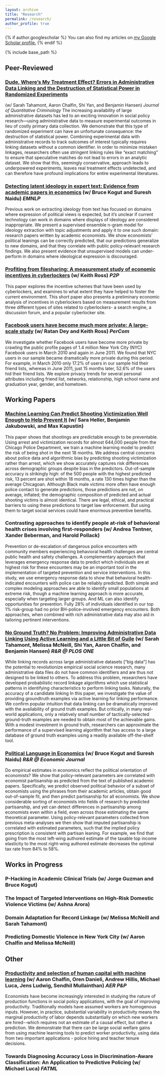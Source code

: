 ```yaml
---
layout: archive
title: "Research"
permalink: /research/
author_profile: true
---
```


{% if author.googlescholar %}
  You can also find my articles on <u><a href="{{author.googlescholar}}">my Google Scholar profile</a>.</u>
{% endif %}

{% include base_path %}



## Peer-Reviewed
### [Dude, Where’s My Treatment Effect? Errors in Administrative Data Linking and the Destruction of Statistical Power in Randomized Experiments](https://link.springer.com/article/10.1007/s10940-020-09461-x)
(w/ Sarah Tahamont, Aaron Chalfin, Shi Yan, and Benjamin Hansen) 
*Journal of Quantitative Criminology*
The increasing availability of large administrative datasets has led to an exciting innovation in social policy research—using administrative data to measure experimental outcomes in lieu of costly primary data collection. We demonstrate that this type of randomized experiment can have an unfortunate consequence: the destruction of statistical power. Combining experimental data with administrative records to track outcomes of interest typically requires linking datasets without a common identifier. In order to minimize mistaken linkages, researchers often use stringent linking rules like “exact matching” to ensure that speculative matches do not lead to errors in an analytic dataset. We show that this, seemingly conservative, approach leads to underpowered experiments, leaves real treatment effects undetected, and can therefore have profound implications for entire experimental literatures.

### [Detecting latent ideology in expert text: Evidence from academic papers in economics](https://aclanthology.org/D14-1191.pdf) (w/ Bruce Kogut and Suresh Naidu) *EMNLP*
Previous work on extracting ideology from text has focused on domains where expression of political views is expected, but it’s unclear if current technology can work in domains where displays of ideology are considered inappropriate. We present a supervised ensemble n-gram model for ideology extraction with topic adjustments and apply it to one such domain: research papers written by academic economists. We show economists’ political leanings can be correctly predicted, that our predictions generalize to new domains, and that they correlate with public policy-relevant research findings. We also present evidence that unsupervised models can under-perform in domains where ideological expression is discouraged.
 

###  [Profiting from filesharing: A measurement study of economic incentives in cyberlockers](https://ieeexplore.ieee.org/abstract/document/6335811/) (w/ Keith Ross) *P2P*
This paper explores the incentive schemes that have been used by cyberlockers, and examines to what extent they have helped to foster the current environment. This short paper also presents a preliminary economic analysis of incentives in cyberlockers based on measurement results from three different types of sites related to cyberlockers- a search engine, a discussion forum, and a popular cyberlocker site.


### [Facebook users have become much more private: A large-scale study](https://ieeexplore.ieee.org/iel5/6192378/6197445/06197508.pdf) (w/ Ratan Dey and Keith Ross) *PerCom*
We investigate whether Facebook users have become more private by crawling the public profile pages of 1.4 million New York City (NYC) Facebook users in March 2010 and again in June 2011. We found that NYC users in our sample became dramatically more private during this period. For example, in March 2010 only 17.2% of users in our sample hid their friend lists, whereas in June 2011, just 15 months later, 52.6% of the users hid their friend lists. We explore privacy trends for several personal attributes including friend list, networks, relationship, high school name and graduation year, gender, and hometown.


## Working Papers

###  [Machine Learning Can Predict Shooting Victimization Well Enough to Help Prevent It](https://www.nber.org/papers/w30170) (w/ Sara Heller, Benjamin Jakubowski, and Max Kapustin)
This paper shows that shootings are predictable enough to be preventable. Using arrest and victimization records for almost 644,000 people from the Chicago Police Department, we train a machine learning model to predict the risk of being shot in the next 18 months. We address central concerns about police data and algorithmic bias by predicting shooting victimization rather than arrest, which we show accurately captures risk differences across demographic groups despite bias in the predictors. Out-of-sample accuracy is strikingly high: of the 500 people with the highest predicted risk, 13 percent are shot within 18 months, a rate 130 times higher than the average Chicagoan. Although Black male victims more often have enough police contact to generate predictions, those predictions are not, on average, inflated; the demographic composition of predicted and actual shooting victims is almost identical. There are legal, ethical, and practical barriers to using these predictions to target law enforcement. But using them to target social services could have enormous preventive benefits.

###  Contrasting approaches to identify people at-risk of behavioral health  crises involving first-responders (w/ Andrea Tentner, Xander Beberman, and Harold Pollack)
Prevention or de-escalation of dangerous police encounters with community members experiencing behavioral health challenges are central public health and safety challenges. A complementary approach that leverages emergency response data to predict which individuals are at highest risk for these encounters may be an important tool in the implementation of targeted prevention and service interventions. In this study, we use emergency response data to show that behavioral health-indicated encounters with police can be reliably predicted. Both simple and complex modeling approaches are able to identify small populations at extreme risk, though a machine learning approach is more accurate, especially when targeting larger groups. And ML can also identify opportunities for prevention. Fully 28% of individuals identified in our top 1% risk-group had no prior BH-police-involved emergency encounters. Both approaches, when combined with rich administrative data may also aid in tailoring pertinent interventions.

###  [No Ground Truth? No Problem: Improving Administrative Data Linking Using Active Learning and a Little Bit of Guile](http://achalfin.weebly.com/uploads/8/5/4/8/8548116/a_little_bit_of_guile.pdf) (w/ Sarah Tahamont, Melissa McNeill, Shi Yan, Aaron Chalfin, and Benjamin Hansen) *R&R @ PLOS ONE*
While linking records across large administrative datasets [“big data”] has the potential to revolutionize empirical social science research, many administrative data files do not have common identifiers and are thus not designed to be linked to others. To address this problem, researchers have developed probabilistic record linkage algorithms which use statistical patterns in identifying characteristics to perform linking tasks. Naturally, the accuracy of a candidate linking  In this paper, we investigate the value of providing groundtruth examples via active learning for linking performance. We confirm popular intuition that data linking can be dramatically improved with the availability of ground truth examples. But critically, in many real-world applications, only a relatively small number of tactically-selected ground-truth examples are needed to obtain most of the achievable gains. With a modest investment in ground truth, researchers can approximate the performance of a supervised learning algorithm that has access to a large database of ground truth examples using a readily available off-the-shelf tool.

###  [Political Language in Economics](https://papers.ssrn.com/sol3/papers.cfm?abstract_id=2535453) (w/ Bruce Kogut and Suresh Naidu) *R&R @ Economic Journal*
Do empirical estimates in economics reflect the political orientation of economists? We show that policy-relevant parameters are correlated with economist partisanship as predicted from the text of published academic papers. Specifically, we predict observed political behavior of a subset of economists using the phrases from their academic articles, obtain good out-of-sample fit, and then predict partisanship for all economists. We show considerable sorting of economists into fields of research by predicted partisanship, and yet can detect differences in partisanship among economists even within a field, even across those estimating the same theoretical parameter. Using policy-relevant parameters collected from previous meta-analyses we then show that imputed partisanship is correlated with estimated parameters, such that the implied policy prescription is consistent with partisan leaning. For example, we find that going from the most left-wing authored estimate of the taxable top income elasticity to the most right-wing authored estimate decreases the optimal tax rate from 84% to 58%.


## Works in Progress
###  P-Hacking in Academic Clinical Trials (w/ Jorge Guzman and Bruce Kogut)

###  The Impact of Targeted Interventions on High-Risk Domestic Violence Victims (w/ Ashna Arora)
 
###  Domain Adaptation for Record Linkage (w/ Melissa McNeill and Sarah Tahamont)

###  Predicting Domestic Violence in New York City (w/ Aaron Chalfin and Melissa McNeill)

## Other
### [Productivity and selection of human capital with machine learning](https://www.aeaweb.org/articles?id=10.1257/aer.p20161029) (w/ Aaron Chalfin, Oren Danieli, Andrew Hillis, Michael Luca, Jens Ludwig, Sendhil Mullainthan) *AER P&P*
Economists have become increasingly interested in studying the nature of production functions in social policy applications, with the goal of improving productivity. Traditionally models have assumed workers are homogenous inputs. However, in practice, substantial variability in productivity means the marginal productivity of labor depends substantially on which new workers are hired--which requires not an estimate of a causal effect, but rather a prediction. We demonstrate that there can be large social welfare gains from using machine learning tools to predict worker productivity, using data from two important applications - police hiring and teacher tenure decisions.

### Towards Diagnosing Accuracy Loss in Discrimination-Aware Classification: An Application to Predictive Policing (w/ Michael Luca) *FATML*